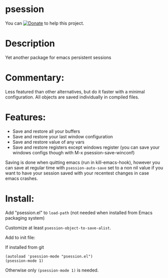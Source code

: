 psession
========

You can [![Donate](https://www.paypalobjects.com/en_US/i/btn/btn_donate_LG.gif)](https://www.paypal.com/cgi-bin/webscr?cmd=_donations&business=thierry.volpiatto@gmail.com&lc=US&currency_code=EUR&bn=PP-DonationsBF:btn_donateCC_LG.gif:NonHosted) to help this project.

# Description
Yet another package for emacs persistent sessions

# Commentary:

Less featured than other alternatives, but do it faster with a minimal configuration.
All objects are saved individually in compiled files.

# Features:

- Save and restore all your buffers
- Save and restore your last window configuration
- Save and restore value of any vars
- Save and restore registers except windows register
  (you can save your windows configs though with M-x psession-save-winconf)

Saving is done when quitting emacs (run in kill-emacs-hook), however you can save at regular time 
with `psession-auto-save` set to a non nil value if you want to have your session saved 
with your recentest changes in case emacs crashes.

# Install:

Add "psession.el" to `load-path` (not needed when installed from Emacs packaging system)

Customize at least `psession-object-to-save-alist`.

Add to init file:

If installed from git

    (autoload 'psession-mode "psession.el")
    (psession-mode 1)

Otherwise only `(psession-mode 1)` is needed.


